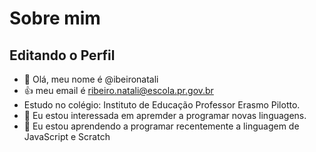# Sobre mim

## Editando o Perfil

- 👋 Olá, meu nome é @ibeironatali
- :+1: meu email é ribeiro.natali@escola.pr.gov.br
- Estudo no colégio: Instituto de Educação Professor Erasmo Pilotto.
- 👀 Eu estou interessada em apremder a programar novas linguagens.
- 🌱 Eu estou aprendendo a programar recentemente a linguagem de JavaScript e Scratch
